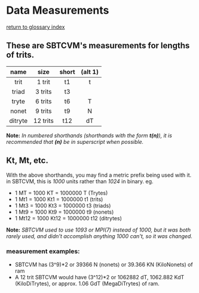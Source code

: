 # Data Measurements
[return to glossary index](glossary.md)
## These are SBTCVM's measurements for lengths of trits.

name    | size     | short  | (alt 1) 
:------:|:--------:|:------:|:----:
trit    | 1 trit   | t1     | t
triad   | 3 trits  | t3     | 
tryte   | 6 trits  | t6     | T
nonet   | 9 trits  | t9     | N
ditryte | 12 trits | t12    | dT

**Note:** _In numbered shorthands (shorthands with the form **t(n)**),
it is recommended that **(n)** be in superscript when possible._

## Kt, Mt, etc.
With the above shorthands, you may find a metric prefix being used with it.
in SBTCVM, this is _1000_ units rather than _1024_ in binary. eg.

- 1 MT = 1000 KT = 1000000 T (Trytes)
- 1 Mt1 = 1000 Kt1 = 1000000 t1 (trits)
- 1 Mt3 = 1000 Kt3 = 1000000 t3 (triads)
- 1 Mt9 = 1000 Kt9 = 1000000 t9 (nonets)
- 1 Mt12 = 1000 Kt12 = 1000000 t12 (ditrytes)    

**Note:** _SBTCVM used to use 1093 or MPI(7) instead of 1000, but it was both rarely used,
and didn't accomplish anything 1000 can't, so it was changed._

### measurement examples:    
- SBTCVM has (3^9)*2 or 39366 N (nonets) or 39.366 KN (KiloNonets) of ram
- A 12 trit SBTCVM would have (3^12)*2 or 1062882 dT, 1062.882 KdT (KiloDiTrytes), or approx. 1.06 GdT (MegaDiTrytes) of ram.

